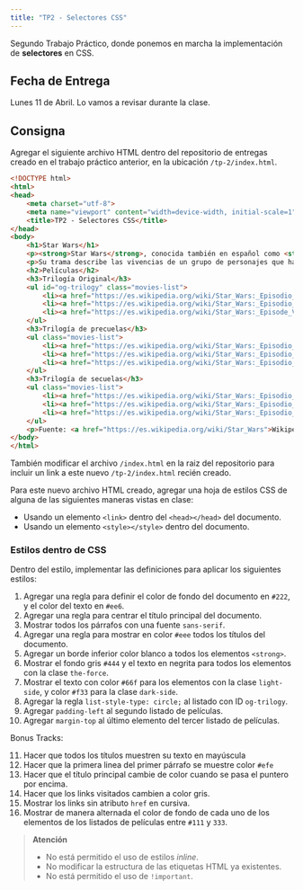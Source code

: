 ```yaml
---
title: "TP2 - Selectores CSS"
---
```


Segundo Trabajo Práctico, donde ponemos en marcha la implementación de **selectores** en CSS.

## Fecha de Entrega

Lunes 11 de Abril. Lo vamos a revisar durante la clase.

## Consigna

Agregar el siguiente archivo HTML dentro del repositorio de entregas creado en el trabajo práctico anterior, en la ubicación `/tp-2/index.html`.

```html
<!DOCTYPE html>
<html>
<head>
    <meta charset="utf-8">
    <meta name="viewport" content="width=device-width, initial-scale=1">
    <title>TP2 - Selectores CSS</title>
</head>
<body>
    <h1>Star Wars</h1>
    <p><strong>Star Wars</strong>, conocida también en español como <strong>La guerra de las galaxias</strong>, es una franquicia compuesta primordialmente de una serie de películas concebidas por el cineasta estadounidense George Lucas en la década de 1970, y producidas y distribuidas por <a>The Walt Disney Company</a> a partir de 2012.</p>
    <p>Su trama describe las vivencias de un grupo de personajes que habitan en una galaxia ficticia e interactúan con elementos como <span class="the-force">«la Fuerza»</span>, un campo de energía metafísico y omnipresente que posee un <span class="the-force light-side">«lado luminoso»</span> impulsado por la sabiduría, la nobleza y la justicia y utilizado por los Jedi, y un <span class="the-force dark-side">«lado oscuro»</span> usado por los Sith y provocado por la ira, el miedo y el odio.</p>
    <h2>Películas</h2>
    <h3>Trilogía Original</h3>
    <ul id="og-trilogy" class="movies-list">
        <li><a href="https://es.wikipedia.org/wiki/Star_Wars:_Episodio_IV_-_Una_nueva_esperanza">Star Wars: Episodio IV - Una nueva esperanza</a></li>
        <li><a href="https://es.wikipedia.org/wiki/Star_Wars:_Episodio_V_-_El_Imperio_contraataca">Star Wars: Episodio V - El Imperio contraataca</a></li>
        <li><a href="https://es.wikipedia.org/wiki/Star_Wars:_Episode_VI_-_Return_of_the_Jedi">Star Wars: Episode VI - El retorno del Jedi</a></li>
    </ul>
    <h3>Trilogía de precuelas</h3>
    <ul class="movies-list">
        <li><a href="https://es.wikipedia.org/wiki/Star_Wars:_Episodio_I_-_La_amenaza_fantasma">Star Wars: Episodio I - La amenaza fantasma</a></li>
        <li><a href="https://es.wikipedia.org/wiki/Star_Wars:_Episodio_II_-_El_ataque_de_los_clones">Star Wars: Episodio II - El ataque de los clones</a></li>
        <li><a href="https://es.wikipedia.org/wiki/Star_Wars:_Episodio_III_-_La_venganza_de_los_Sith">Star Wars: Episodio III - La venganza de los Sith</a></li>
    </ul>
    <h3>Trilogía de secuelas</h3>
    <ul class="movies-list">
        <li><a href="https://es.wikipedia.org/wiki/Star_Wars:_Episodio_VII_-_El_despertar_de_la_Fuerza">Star Wars: Episodio VII - El despertar de la Fuerza</a></li>
        <li><a href="https://es.wikipedia.org/wiki/Star_Wars:_Episodio_VIII_-_Los_últimos_Jedi">Star Wars: Episodio VIII - Los últimos Jedi</a></li>
        <li><a href="https://es.wikipedia.org/wiki/Star_Wars:_Episodio_IX_-_El_ascenso_de_Skywalker">Star Wars: Episodio IX - El ascenso de Skywalker</a></li>
    </ul>
    <p>Fuente: <a href="https://es.wikipedia.org/wiki/Star_Wars">Wikipedia</a></p>
</body>
</html>
```
También modificar el archivo `/index.html` en la raiz del repositorio para incluir un link a este nuevo `/tp-2/index.html` recién creado.

Para este nuevo archivo HTML creado, agregar una hoja de estilos CSS de alguna de las siguientes maneras vistas en clase:

- Usando un elemento `<link>` dentro del `<head></head>` del documento.
- Usando un elemento `<style></style>` dentro del documento.

### Estilos dentro de CSS

Dentro del estilo, implementar las definiciones para aplicar los siguientes estilos:

1. Agregar una regla para definir el color de fondo del documento en `#222`, y el color del texto en `#ee6`.
2. Agregar una regla para centrar el título principal del documento.
3. Mostrar todos los párrafos con una fuente `sans-serif`.
4. Agregar una regla para mostrar en color `#eee` todos los títulos del documento.
5. Agregar un borde inferior color blanco a todos los elementos `<strong>`.
6. Mostrar el fondo gris `#444` y el texto en negrita para todos los elementos con la clase `the-force`.
7. Mostrar el texto con color `#66f` para los elementos con la clase `light-side`, y color `#f33` para la clase `dark-side`.
8. Agregar la regla `list-style-type: circle;` al listado con ID `og-trilogy`.
9. Agregar `padding-left` al segundo listado de películas.
10. Agregar `margin-top` al último elemento del tercer listado de películas.

Bonus Tracks: 

11. Hacer que todos los títulos muestren su texto en mayúscula
12. Hacer que la primera linea del primer párrafo se muestre color `#efe`
13. Hacer que el título principal cambie de color cuando se pasa el puntero por encima.
14. Hacer que los links visitados cambien a color gris.
15. Mostrar los links sin atributo `href` en cursiva.
16. Mostrar de manera alternada el color de fondo de cada uno de los elementos de los listados de películas entre `#111` y `333`.


> **Atención**
> 
> - No está permitido el uso de estilos *inline*.
> - No modificar la estructura de las etiquetas HTML ya existentes.
> - No está permitido el uso de `!important`.
